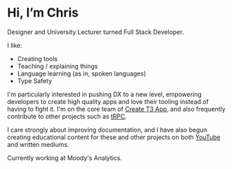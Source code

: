 # Hi, I’m Chris

Designer and University Lecturer turned Full Stack Developer. 

I like:
* Creating tools
* Teaching / explaining things
* Language learning (as in, spoken languages)
* Type Safety

I'm particularly interested in pushing DX to a new level, empowering developers to create high quality apps and love their tooling instead of having to fight it. I'm on the core team of [Create T3 App](https://create.t3.gg/), and also frequently contribute to other projects such as [tRPC](https://trpc.io/).

I care strongly about improving documentation, and I have also begun creating educational content for these and other projects on both [YouTube](https://www.youtube.com/@ccccjjjjeeee) and written mediums. 

Currently working at Moody's Analytics.
